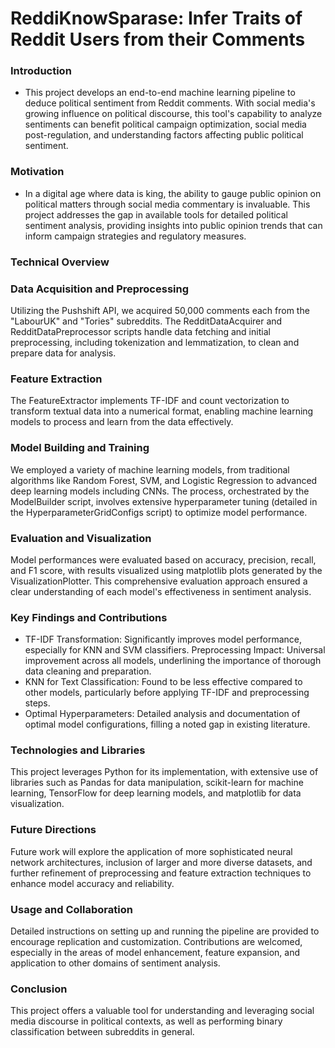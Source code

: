 # ReddiKnowSparase: Infer Traits of Reddit Users from their Comments
### Introduction
- This project develops an end-to-end machine learning pipeline to deduce political sentiment from Reddit comments. With social media's growing influence on political discourse, this tool's capability to analyze sentiments can benefit political campaign optimization, social media post-regulation, and understanding factors affecting public political sentiment.

### Motivation
- In a digital age where data is king, the ability to gauge public opinion on political matters through social media commentary is invaluable. This project addresses the gap in available tools for detailed political sentiment analysis, providing insights into public opinion trends that can inform campaign strategies and regulatory measures.

### Technical Overview
### Data Acquisition and Preprocessing
Utilizing the Pushshift API, we acquired 50,000 comments each from the "LabourUK" and "Tories" subreddits. The RedditDataAcquirer and RedditDataPreprocessor scripts handle data fetching and initial preprocessing, including tokenization and lemmatization, to clean and prepare data for analysis.

###  Feature Extraction
The FeatureExtractor implements TF-IDF and count vectorization to transform textual data into a numerical format, enabling machine learning models to process and learn from the data effectively.

### Model Building and Training
We employed a variety of machine learning models, from traditional algorithms like Random Forest, SVM, and Logistic Regression to advanced deep learning models including CNNs. The process, orchestrated by the ModelBuilder script, involves extensive hyperparameter tuning (detailed in the HyperparameterGridConfigs script) to optimize model performance.

### Evaluation and Visualization
Model performances were evaluated based on accuracy, precision, recall, and F1 score, with results visualized using matplotlib plots generated by the VisualizationPlotter. This comprehensive evaluation approach ensured a clear understanding of each model's effectiveness in sentiment analysis.

### Key Findings and Contributions
- TF-IDF Transformation: Significantly improves model performance, especially for KNN and SVM classifiers.
Preprocessing Impact: Universal improvement across all models, underlining the importance of thorough data cleaning and preparation.
- KNN for Text Classification: Found to be less effective compared to other models, particularly before applying TF-IDF and preprocessing steps.
- Optimal Hyperparameters: Detailed analysis and documentation of optimal model configurations, filling a noted gap in existing literature.

### Technologies and Libraries
This project leverages Python for its implementation, with extensive use of libraries such as Pandas for data manipulation, scikit-learn for machine learning, TensorFlow for deep learning models, and matplotlib for data visualization.

### Future Directions
Future work will explore the application of more sophisticated neural network architectures, inclusion of larger and more diverse datasets, and further refinement of preprocessing and feature extraction techniques to enhance model accuracy and reliability.

### Usage and Collaboration
Detailed instructions on setting up and running the pipeline are provided to encourage replication and customization. Contributions are welcomed, especially in the areas of model enhancement, feature expansion, and application to other domains of sentiment analysis.

### Conclusion
This project offers a valuable tool for understanding and leveraging social media discourse in political contexts, as well as performing binary classification between subreddits in general.
